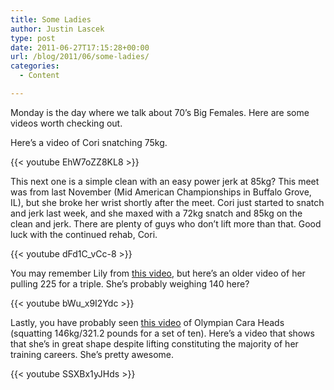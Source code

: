 ```yaml
---
title: Some Ladies
author: Justin Lascek
type: post
date: 2011-06-27T17:15:28+00:00
url: /blog/2011/06/some-ladies/
categories:
  - Content

---
```

Monday is the day where we talk about 70&#8217;s Big Females. Here are some videos worth checking out.
  

  
Here&#8217;s a video of Cori snatching 75kg.
  
{{< youtube EhW7oZZ8KL8 >}}
  

  
This next one is a simple clean with an easy power jerk at 85kg? This meet was from last November (Mid American Championships in Buffalo Grove, IL), but she broke her wrist shortly after the meet. Cori just started to snatch and jerk last week, and she maxed with a 72kg snatch and 85kg on the clean and jerk. There are plenty of guys who don&#8217;t lift more than that. Good luck with the continued rehab, Cori.
  
{{< youtube dFd1C_vCc-8 >}}
  

  
You may remember Lily from [this video][1], but here&#8217;s an older video of her pulling 225 for a triple. She&#8217;s probably weighing 140 here?
  
{{< youtube bWu_x9I2Ydc >}}
  

  
Lastly, you have probably seen [this video][2] of Olympian Cara Heads (squatting 146kg/321.2 pounds for a set of ten). Here&#8217;s a video that shows that she&#8217;s in great shape despite lifting constituting the majority of her training careers. She&#8217;s pretty awesome.
  
{{< youtube SSXBx1yJHds >}}

 [1]: http://www.youtube.com/watch?v=3ZH5Xa-aqZA
 [2]: http://www.youtube.com/watch?v=r87D-JyichM
